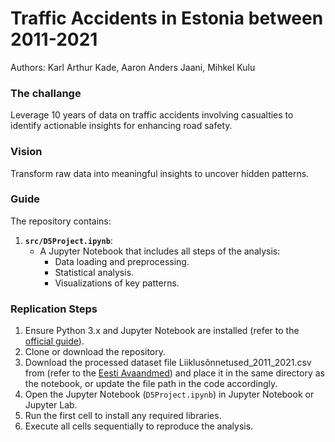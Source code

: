 # Traffic Accidents in Estonia between 2011-2021

Authors: Karl Arthur Kade, Aaron Anders Jaani, Mihkel Kulu

### The challange
Leverage 10 years of data on traffic accidents involving casualties to identify actionable insights for enhancing road safety. 

### Vision
Transform raw data into meaningful insights to uncover hidden patterns.

### Guide
The repository contains:
1. **`src/D5Project.ipynb`**: 
   - A Jupyter Notebook that includes all steps of the analysis:
     - Data loading and preprocessing.
     - Statistical analysis.
     - Visualizations of key patterns.

### Replication Steps
1. Ensure Python 3.x and Jupyter Notebook are installed (refer to the [official guide](https://jupyter.org/install)).
2. Clone or download the repository.
3. Download the processed dataset file Liiklusõnnetused_2011_2021.csv from (refer to the [Eesti Avaandmed](https://avaandmed.eesti.ee/datasets/inimkannatanutega-liiklusonnetuste-andmed)) and place it in the same directory as the notebook, or update the file path in the code accordingly.
4. Open the Jupyter Notebook (`D5Project.ipynb`) in Jupyter Notebook or Jupyter Lab.
5. Run the first cell to install any required libraries.
6. Execute all cells sequentially to reproduce the analysis.
